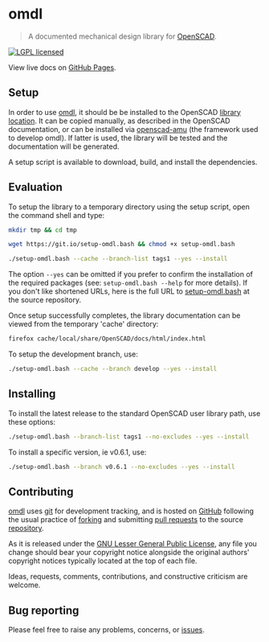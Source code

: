 omdl
====

> A documented mechanical design library for [OpenSCAD].

[![LGPL licensed](https://img.shields.io/badge/license-LGPL-blue.svg?style=flat)](https://raw.githubusercontent.com/royasutton/omdl/master/gnu-lgpl-v2.1.txt)

View live docs on [GitHub Pages](https://royasutton.github.io/omdl).


Setup
-----

In order to use [omdl], it should be be installed to the OpenSCAD
[library location]. It can be copied manually, as described in the
OpenSCAD documentation, or can be installed via [openscad-amu] (the
framework used to develop omdl). If latter is used, the library will be
tested and the documentation will be generated.

A setup script is available to download, build, and install the
dependencies.


Evaluation
----------

To setup the library to a temporary directory using the setup script,
open the command shell and type:

```bash
mkdir tmp && cd tmp
```

```bash
wget https://git.io/setup-omdl.bash && chmod +x setup-omdl.bash
```

```bash
./setup-omdl.bash --cache --branch-list tags1 --yes --install
```

The option `--yes` can be omitted if you prefer to confirm the
installation of the required packages (see: `setup-omdl.bash --help`
for more details). If you don't like shortened URLs, here is the full
URL to [setup-omdl.bash] at the source repository.

Once setup successfully completes, the library documentation can be
viewed from the temporary 'cache' directory:

```bash
firefox cache/local/share/OpenSCAD/docs/html/index.html
```

To setup the development branch, use:

```bash
./setup-omdl.bash --cache --branch develop --yes --install
```


Installing
----------

To install the latest release to the standard OpenSCAD user library
path, use these options:

```bash
./setup-omdl.bash --branch-list tags1 --no-excludes --yes --install
```

To install a specific version, ie v0.6.1, use:

```bash
./setup-omdl.bash --branch v0.6.1 --no-excludes --yes --install
```


Contributing
------------

[omdl] uses [git] for development tracking, and is hosted on [GitHub]
following the usual practice of [forking] and submitting [pull requests]
to the source [repository].

As it is released under the [GNU Lesser General Public License], any
file you change should bear your copyright notice alongside the
original authors' copyright notices typically located at the top of
each file.

Ideas, requests, comments, contributions, and constructive criticism
are welcome.


Bug reporting
-------------

Please feel free to raise any problems, concerns, or [issues].


[GNU Lesser General Public License]: https://www.gnu.org/licenses/lgpl.html

[setup-omdl.bash]: https://raw.githubusercontent.com/royasutton/omdl/master/share/scripts/setup-omdl.bash

[omdl]: https://royasutton.github.io/omdl
[repository]: https://github.com/royasutton/omdl
[issues]: https://github.com/royasutton/omdl/issues

[openscad-amu]: https://royasutton.github.io/openscad-amu
[installing openscad-amu]: https://github.com/royasutton/openscad-amu#installing

[Doxygen]: http://www.stack.nl/~dimitri/doxygen/index.html

[OpenSCAD]: http://www.openscad.org
[library location]: https://en.wikibooks.org/wiki/OpenSCAD_User_Manual/Libraries

[git]: http://git-scm.com
[GitHub]: http://github.com
[forking]: http://help.github.com/forking
[pull requests]: https://help.github.com/articles/about-pull-requests
